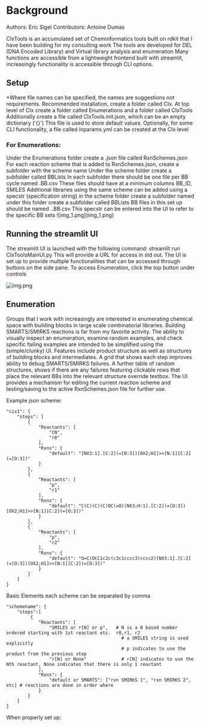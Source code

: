 <h1>Background</h1><p>
Authors: Eric Sigel
Contributors: Antoine Dumas

CIxTools is an accumulated set of Cheminformatics tools built on rdkit that I have been building for my consulting work
The tools are developed for DEL (DNA Encoded Library) and Virtual library analysis and enumeration
Many functions are accessible from a lightweight frontend built with streamlit, increasingly functionality is accessible
through CLI options.

<h2>Setup</h2>
*Where file names can be specified, the names are suggestions not requirements. 
Recommended installation, create a folder called CIx.
At top level of CIx create a folder called Enumerations and a folder called CIxTools
Additionally create a file called CIxTools.init.json, which can be an empty dictionary ('{}')
This file is used to store default values.
Optionally, for some CLI functionality, a file called inparams.yml can be created at the CIx level
<h3>For Enumerations:</h3>
Under the Enumerations folder create a .json file called RxnSchemes.json
For each reaction scheme that is added to RxnSchemes.json, create a subfolder with the scheme name
Under the scheme folder create a subfolder called BBLists
In each subfolder there should be one file per BB cycle named <scheme>.BB<X>.csv
These files should have at a minimum columns BB_ID, SMILES
Additional libraries using the same scheme can be added using a specstr (specification string)
in the scheme folder create a subfolder named <specstr>
under this folder create a subfolder called BBLists
BB files in this set up should be named <scheme>.<specstr>.BB<X>.csv
This specstr can be entered into the UI to refer to the specific BB sets
![img_1.png](img_1.png)

<h2>Running the streamlit UI</h2>
The streamlit UI is launched with the following command:
streamlit run CIxToolsMainUI.py
This will provide a URL for access in std out.
The UI is set up to provide multiple functionalities that can be accessed through buttons on the side pane.
To access Enumeration, click the top button under controls

![img.png](img.png)

<h2>Enumeration</h2>
Groups that I work with increasingly are interested in enumerating chemical space with building blocks in
large scale combinatorial libraries. Building SMARTS/SMIRKS reactions is far from my favorite activity. 
The ability to visually inspect an enumeration, examine random examples, and check specific failing examples are 
intended to be simplified using the (simple/clunky) UI. Features include product structure as well as structures 
of building blocks and intermediates. A grid that shows each step improves ability to debug SMARTS/SMIRKS failures.
A further table of random structures, shows if there are any failures featuring clickable rows that place the relevant BBs
into the relevant structure override textbox. The UI provides a mechanism for editing the current reaction
scheme and testing/saving to the active RxnSchemes.json file for further use.

Example json scheme:
</p>

    "cix1": {
        "steps": [
            {
                "Reactants": [
                    "CN",
                    "r0"
                ],
                "Rxns": {
                    "default": "[NX3:1].[C:2](=[O:3])[OX2;H1]>>[N:1][C:2](=[O:3])"
                }
            },
            {
                "Reactants": [
                    "p",
                    "r1"
                ],
                "Rxns": {
                    "default": "C(C)(C)(C)OC(=O)[NX3;H:1].[C:2](=[O:3])[OX2;H1]>>[N:1][C:2](=[O:3])"
                }
            },
            {
                "Reactants": [
                    "p",
                    "r2"
                ],
                "Rxns": {
                    "default": "O=C(OCC1c2c(c3c1cccc3)cccc2)[NX3:1].[C:2](=[O:3])[OX2;H1]>>[N:1][C:2](=[O:3])"
                }
            }
        ]
    }

<p>
</h3>Basic Elements</h3>
each scheme can be separated by comma
<p>

    "schemename": {
        "steps":[
             {
                "Reactants": [
                    "SMILES or r[N] or p",   # N is a 0 based number ordered starting with 1st reactant etc.  r0,r1, r2
                                               # a SMILES string is used explicitly
                                               # p indicates to use the product from the previous step
                    "r[N] or None"             # r[N] indicates to use the Nth reactant, None indicates that there is only 1 reactant
                ],
                "Rxns": {
                    "default or SMARTS": ["rxn SMIRKS 1", "rxn SMIRKS 2", etc] # reactions are done in order where 
                }
            }
        ]   
    }

When properly set up:



